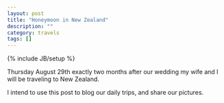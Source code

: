 ```yaml
---
layout: post
title: "Honeymoon in New Zealand"
description: ""
category: travels
tags: []
---
```

{% include JB/setup %}


Thursday August 29th exactly two months after our wedding my wife and I will be traveling to New Zealand. 

I intend to use this post to blog our daily trips, and share our pictures. 
